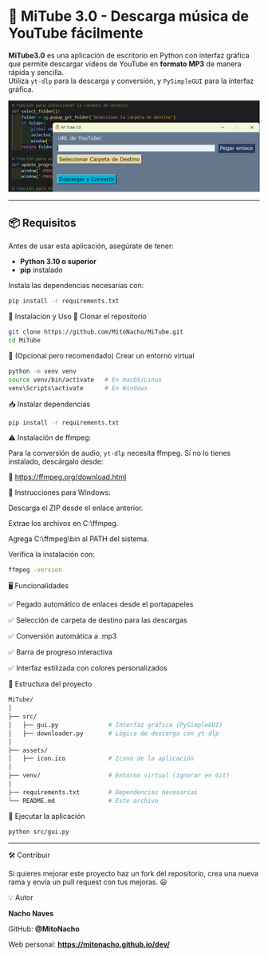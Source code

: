 # 🎵 MiTube 3.0 - Descarga música de YouTube fácilmente

**MiTube3.0** es una aplicación de escritorio en Python con interfaz gráfica que permite descargar vídeos de YouTube en **formato MP3** de manera rápida y sencilla.  
Utiliza `yt-dlp` para la descarga y conversión, y `PySimpleGUI` para la interfaz gráfica.

![Interfaz de MiTubeIII](assets/interfaz.png)

---

## 📦 Requisitos

Antes de usar esta aplicación, asegúrate de tener:

- **Python 3.10 o superior**
- **pip** instalado

Instala las dependencias necesarias con:

```bash
pip install -r requirements.txt
```

🚀 Instalación y Uso
🔽 Clonar el repositorio

```bash
git clone https://github.com/MitoNacho/MiTube.git
cd MiTube

```

📁 (Opcional pero recomendado) Crear un entorno virtual

```bash
python -m venv venv
source venv/bin/activate   # En macOS/Linux
venv\Scripts\activate      # En Windows
```

📥 Instalar dependencias

```bash
pip install -r requirements.txt
```

⚠️ Instalación de ffmpeg:

Para la conversión de audio, `yt-dlp` necesita ffmpeg. Si no lo tienes instalado, descárgalo desde:

🔗 https://ffmpeg.org/download.html

📌 Instrucciones para Windows:

Descarga el ZIP desde el enlace anterior.

Extrae los archivos en C:\ffmpeg.

Agrega C:\ffmpeg\bin al PATH del sistema.

Verifica la instalación con:

```bash
ffmpeg -version
```

🖥️ Funcionalidades


✅ Pegado automático de enlaces desde el portapapeles

✅ Selección de carpeta de destino para las descargas

✅ Conversión automática a .mp3

✅ Barra de progreso interactiva

✅ Interfaz estilizada con colores personalizados






📂 Estructura del proyecto

```bash
MiTube/
│
├── src/
│   ├── gui.py              # Interfaz gráfica (PySimpleGUI)
│   ├── downloader.py       # Lógica de descarga con yt-dlp
│
├── assets/
│   ├── icon.ico            # Icono de la aplicación
│
├── venv/                   # Entorno virtual (ignorar en Git)
│
├── requirements.txt        # Dependencias necesarias
└── README.md               # Este archivo

```



🎵 Ejecutar la aplicación

```bash
python src/gui.py

```



---


🛠️ Contribuir

Si quieres mejorar este proyecto haz un fork del repositorio, crea una nueva rama y envía un pull request con tus mejoras. 😃

💡 Autor  

**Nacho Naves**

GitHub: **@MitoNacho**

Web personal: **https://mitonacho.github.io/dev/**

